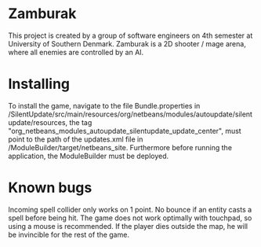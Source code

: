 # Zamburak

This project is created by a group of software engineers on 4th semester at University of Southern Denmark. Zamburak is a 2D shooter / mage arena, where all enemies are controlled by an AI.

# Installing

To install the game, navigate to the file Bundle.properties in /SilentUpdate/src/main/resources/org/netbeans/modules/autoupdate/silentupdate/resources, the tag "org_netbeans_modules_autoupdate_silentupdate_update_center", must point to the path of the updates.xml file in /ModuleBuilder/target/netbeans_site. Furthermore before running the application, the ModuleBuilder must be deployed.

# Known bugs

Incoming spell collider only works on 1 point.
No bounce if an entity casts a spell before being hit.
The game does not work optimally with touchpad, so using a mouse is recommended.
If the player dies outside the map, he will be invincible for the rest of the game.
